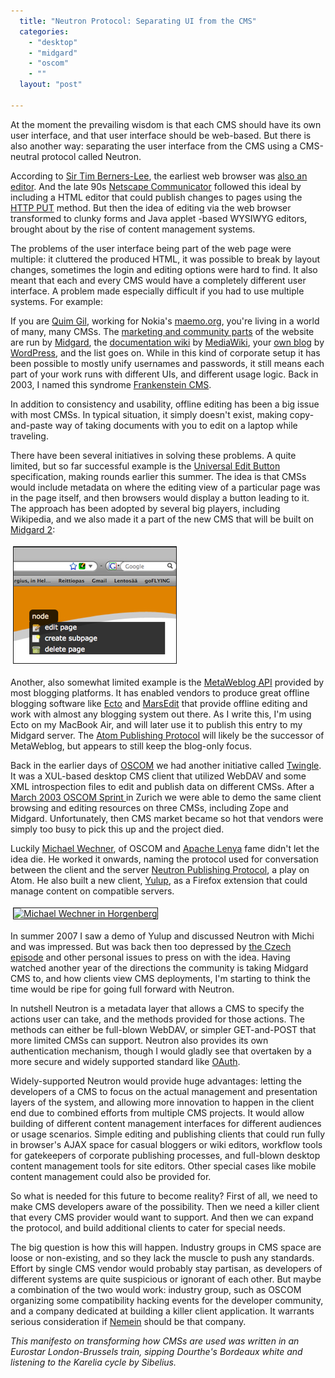 ```yaml
---
  title: "Neutron Protocol: Separating UI from the CMS"
  categories: 
    - "desktop"
    - "midgard"
    - "oscom"
    - ""
  layout: "post"

---
```

<p>
At the moment the prevailing wisdom is that each CMS should have its own user interface, and that user interface should be web-based. But there is also another way: separating the user interface from the CMS using a CMS-neutral protocol called Neutron.
</p><p>
According to <a href="http://www.w3.org/People/Berners-Lee/">Sir Tim Berners-Lee</a>, the earliest web browser was <a href="http://en.wikipedia.org/wiki/WorldWideWeb#Features">also an editor</a>. And the late 90s <a href="http://en.wikipedia.org/wiki/Netscape_Composer">Netscape Communicator</a> followed this ideal by including a HTML editor that could publish changes to pages using the <a href="http://www.apacheweek.com/features/put">HTTP PUT</a> method. But then the idea of editing via the web browser transformed to clunky forms and Java applet -based WYSIWYG editors, brought about by the rise of content management systems.
</p><p>
The problems of the user interface being part of the web page were multiple: it cluttered the produced HTML, it was possible to break by layout changes, sometimes the login and editing options were hard to find. It also meant that each and every CMS would have a completely different user interface. A problem made especially difficult if you had to use multiple systems. For example:
</p><p>
If you are <a href="http://maemo.org/profile/view/qgil/">Quim Gil</a>, working for Nokia's <a href="http://maemo.org/">maemo.org</a>, you're living in a world of many, many CMSs. The <a href="http://maemo.org/">marketing and community parts</a> of the website are run by <a href="http://www.midgard-project.org/">Midgard</a>, the <a href="http://wiki.maemo.org/">documentation wiki</a> by <a href="http://www.mediawiki.org/">MediaWiki</a>, your <a href="http://flors.wordpress.com/">own blog</a> by <a href="http://wordpress.org/">WordPress</a>, and the list goes on. While in this kind of corporate setup it has been possible to mostly unify usernames and passwords, it still means each part of your work runs with different UIs, and different usage logic. Back in 2003, I named this syndrome <a href="http://oscom.org/projects/documentation/midgard/case-oscom.html">Frankenstein CMS</a>.
</p><p>
In addition to consistency and usability, offline editing has been a big issue with most CMSs. In typical situation, it simply doesn't exist, making copy-and-paste way of taking documents with you to edit on a laptop while traveling.
</p><p>
There have been several initiatives in solving these problems. A quite limited, but so far successful example is the <a href="http://universaleditbutton.org/Universal_Edit_Button">Universal Edit Button</a> specification, making rounds earlier this summer. The idea is that CMSs would include metadata on where the editing view of a particular page was in the page itself, and then browsers would display a button leading to it. The approach has been adopted by several big players, including Wikipedia, and we also made it a part of the new CMS that will be built on <a href="http://bergie.iki.fi/blog/midgard_2-more_than_just_php-more_than_just_cms.html">Midgard 2</a>:
</p><p>
<img src="/files/midcom3-ueb.jpg" height="186" width="260" border="1" hspace="4" vspace="4" alt="Universal Edit Button in MidCOM 3" title="Universal Edit Button in MidCOM 3" /></p><p>
Another, also somewhat limited example is the <a href="http://www.xmlrpc.com/metaWeblogApi">MetaWeblog API</a> provided by most blogging platforms. It has enabled vendors to produce great offline blogging software like <a href="http://infinite-sushi.com/software/ecto/">Ecto</a> and <a href="http://www.red-sweater.com/marsedit/">MarsEdit</a> that provide offline editing and work with almost any blogging system out there. As I write this, I'm using Ecto on my MacBook Air, and will later use it to publish this entry to my Midgard server. The <a href="http://www.rfc-editor.org/rfc/rfc5023.txt">Atom Publishing Protocol</a> will likely be the successor of MetaWeblog, but appears to still keep the blog-only focus.
</p><p>
Back in the earlier days of <a href="http://oscom.org/">OSCOM</a> we had another initiative called <a href="http://www.oscom.org/projects/twingle/">Twingle</a>. It was a XUL-based desktop CMS client that utilized WebDAV and some XML introspection files to edit and publish data on different CMSs. After a <a href="http://www.oscom.org/events/sprints/1--zurich-march-2003/">March 2003 OSCOM Sprint </a>in Zurich we were able to demo the same client browsing and editing resources on three CMSs, including Zope and Midgard. Unfortunately, then CMS market became so hot that vendors were simply too busy to pick this up and the project died.
</p><p>
Luckily <a href="http://www.wyona.com/people/michael-wechner/index.html">Michael Wechner</a>, of OSCOM and <a href="http://lenya.apache.org/">Apache Lenya</a> fame didn't let the idea die. He worked it onwards, naming the protocol used for conversation between the client and the server <a href="http://neutron.wyona.org/">Neutron Publishing Protocol</a>, a play on Atom. He also built a new client, <a href="http://www.yulup.org/index.html">Yulup</a>, as a Firefox extension that could manage content on compatible servers.
</p><p>
<a href="/files/michael_wechner_in_horgenberg.jpg"><img src="http://bergie.iki.fi/midcom-serveattachmentguid-4ce43d7a65f511dd9a98255b6b8079727972/michael_wechner_in_horgenberg-tm.jpg" height="249" width="400" border="1" hspace="4" vspace="4" alt="Michael Wechner in Horgenberg" title="Michael Wechner in Horgenberg" /></a>
</p><p>
In summer 2007 I saw a demo of Yulup and discussed Neutron with Michi and was impressed. But was back then too depressed by <a href="http://bergie.iki.fi/blog/when_a_holiday_gets-interesting.html">the Czech episode</a> and other personal issues to press on with the idea. Having watched another year of the directions the community is taking Midgard CMS to, and how clients view CMS deployments, I'm starting to think the time would be ripe for going full forward with Neutron.
</p><p>
In nutshell Neutron is a metadata layer that allows a CMS to specify the actions user can take, and the methods provided for those actions. The methods can either be full-blown WebDAV, or simpler GET-and-POST that more limited CMSs can support. Neutron also provides its own authentication mechanism, though I would gladly see that overtaken by  a more secure and widely supported standard like <a href="http://oauth.net/">OAuth</a>.
</p><p>
Widely-supported Neutron would provide huge advantages: letting the developers of a CMS to focus on the actual management and presentation layers of the system, and allowing more innovation to happen in the client end due to combined efforts from multiple CMS projects. It would allow building of different content management interfaces for different audiences or usage scenarios. Simple editing and publishing clients that could run fully in browser's AJAX space for casual bloggers or wiki editors, workflow tools for gatekeepers of corporate publishing processes, and full-blown desktop content management tools for site editors. Other special cases like mobile content management could also be provided for.
</p><p>
So what is needed for this future to become reality? First of all, we need to make CMS developers aware of the possibility. Then we need a killer client that every CMS provider would want to support. And then we can expand the protocol, and build additional clients to cater for special needs.
</p><p>
The big question is how this will happen. Industry groups in CMS space are loose or non-existing, and so they lack the muscle to push any standards. Effort by single CMS vendor would probably stay partisan, as developers of different systems are quite suspicious or ignorant of each other. But maybe a combination of the two would work: industry group, such as OSCOM organizing some compatibility hacking events for the developer community, and a company dedicated at building a killer client application. It warrants serious consideration if <a href="http://nemein.com/">Nemein</a> should be that company.
</p><p>
<em>This manifesto on transforming how CMSs are used was written in an Eurostar London-Brussels train, sipping Dourthe's Bordeaux white and listening to the Karelia cycle by Sibelius.</em>
</p>